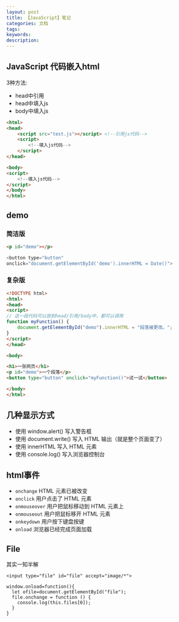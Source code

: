 ```yaml
---
layout: post
title: 【JavaScript】笔记
categories: 文档
tags:
keywords:
description:
---
```




## JavaScript 代码嵌入html
3种方法:
- head中引用
- head中填入js
- body中填入js


```html
<html>
<head>
    <script src="test.js"></script> <!--引用js代码-->
    <script>
        <!--填入js代码-->
    </script>
</head>

<body>
<script>
    <!--填入js代码-->
</script>
</body>
</html>
```


## demo
### 简洁版
```html
<p id="demo"></p>
```


```JavaScript
<button type="button"
onclick="document.getElementById('demo').innerHTML = Date()">
```


### 复杂版
```html
<!DOCTYPE html>
<html>
<head>
<script>
// 这一段代码可以放到head/引用/body中，都可以调用
function myFunction() {
    document.getElementById("demo").innerHTML = "段落被更改。";
}
</script>
</head>

<body>

<h1>一张网页</h1>
<p id="demo">一个段落</p>
<button type="button" onclick="myFunction()">试一试</button>

</body>
</html>
```


## 几种显示方式
- 使用 window.alert() 写入警告框
- 使用 document.write() 写入 HTML 输出（就是整个页面变了）
- 使用 innerHTML 写入 HTML 元素
- 使用 console.log() 写入浏览器控制台


## html事件




- `onchange`	HTML 元素已被改变
- `onclick`	用户点击了 HTML 元素
- `onmouseover`	用户把鼠标移动到 HTML 元素上
- `onmouseout`	用户把鼠标移开 HTML 元素
- `onkeydown`	用户按下键盘按键
- `onload`	浏览器已经完成页面加载








## File
其实一知半解
```
<input type="file" id="file" accept="image/*">

```

```
window.onload=function(){
  let ofile=document.getElementById("file");
  file.onchange = function () {
    console.log(this.files[0]);
  }
}
```
